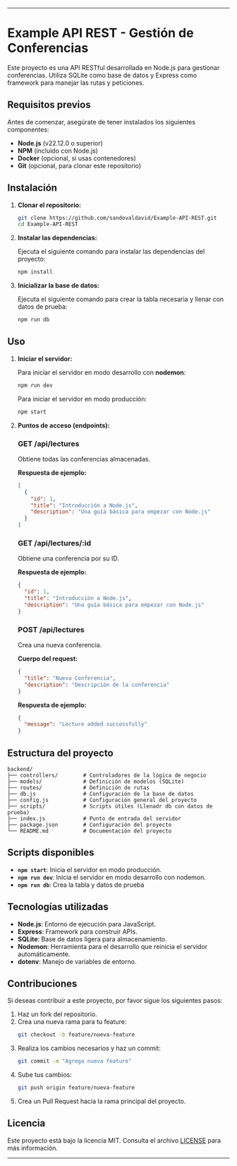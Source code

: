 
---

# Example API REST - Gestión de Conferencias

Este proyecto es una API RESTful desarrollada en Node.js para gestionar conferencias. Utiliza SQLite como base de datos y Express como framework para manejar las rutas y peticiones.

## **Requisitos previos**

Antes de comenzar, asegúrate de tener instalados los siguientes componentes:

- **Node.js** (v22.12.0 o superior)
- **NPM** (incluido con Node.js)
- **Docker** (opcional, si usas contenedores)
- **Git** (opcional, para clonar este repositorio)

## **Instalación**

1. **Clonar el repositorio:**

   ```bash
   git clone https://github.com/sandovaldavid/Example-API-REST.git
   cd Example-API-REST
   ```

2. **Instalar las dependencias:**

   Ejecuta el siguiente comando para instalar las dependencias del proyecto:

   ```bash
   npm install
   ```


3. **Inicializar la base de datos:**

   Ejecuta el siguiente comando para crear la tabla necesaria y llenar con datos de prueba:

   ```bash
   npm run db
   ```

## **Uso**

1. **Iniciar el servidor:**

   Para iniciar el servidor en modo desarrollo con **nodemon**:

   ```bash
   npm run dev
   ```

   Para iniciar el servidor en modo producción:

   ```bash
   npm start
   ```

2. **Puntos de acceso (endpoints):**

   ### **GET /api/lectures**
   Obtiene todas las conferencias almacenadas.

   **Respuesta de ejemplo:**
   ```json
   [
     {
       "id": 1,
       "title": "Introducción a Node.js",
       "description": "Una guía básica para empezar con Node.js"
     }
   ]
   ```

   ### **GET /api/lectures/:id**
   Obtiene una conferencia por su ID.

   **Respuesta de ejemplo:**
   ```json
   {
     "id": 1,
     "title": "Introducción a Node.js",
     "description": "Una guía básica para empezar con Node.js"
   }
   ```

   ### **POST /api/lectures**
   Crea una nueva conferencia.

   **Cuerpo del request:**
   ```json
   {
     "title": "Nueva Conferencia",
     "description": "Descripción de la conferencia"
   }
   ```

   **Respuesta de ejemplo:**
   ```json
   {
     "message": "Lecture added successfully"
   }
   ```

## **Estructura del proyecto**

```
backend/
├── controllers/        # Controladores de la lógica de negocio
├── models/             # Definición de modelos (SQLite)
├── routes/             # Definición de rutas
├── db.js               # Configuración de la base de datos
├── config.js           # Configuración general del proyecto
├── scripts/            # Scripts útiles (Llenadr db con datos de prueba)
├── index.js            # Punto de entrada del servidor
├── package.json        # Configuración del proyecto
└── README.md           # Documentación del proyecto
```

## **Scripts disponibles**

- **`npm start`**: Inicia el servidor en modo producción.
- **`npm run dev`**: Inicia el servidor en modo desarrollo con nodemon.
- **`npm run db`**: Crea la tabla y datos de prueba

## **Tecnologías utilizadas**

- **Node.js**: Entorno de ejecución para JavaScript.
- **Express**: Framework para construir APIs.
- **SQLite**: Base de datos ligera para almacenamiento.
- **Nodemon**: Herramienta para el desarrollo que reinicia el servidor automáticamente.
- **dotenv**: Manejo de variables de entorno.

## **Contribuciones**

Si deseas contribuir a este proyecto, por favor sigue los siguientes pasos:

1. Haz un fork del repositorio.
2. Crea una nueva rama para tu feature:
   ```bash
   git checkout -b feature/nueva-feature
   ```
3. Realiza los cambios necesarios y haz un commit:
   ```bash
   git commit -m "Agrega nueva feature"
   ```
4. Sube tus cambios:
   ```bash
   git push origin feature/nueva-feature
   ```
5. Crea un Pull Request hacia la rama principal del proyecto.

## **Licencia**

Este proyecto está bajo la licencia MIT. Consulta el archivo [LICENSE](./LICENSE) para más información.

---
